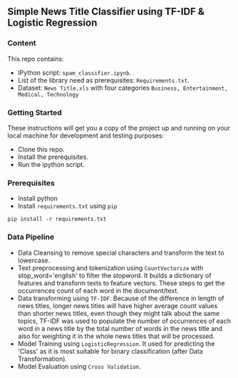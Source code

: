 ## Simple News Title Classifier using TF-IDF &amp; Logistic Regression

### Content
This repo contains:
- IPython script: `spam_classifier.ipynb`.
- List of the library need as prerequisites: `Requirements.txt`.
- Dataset: `News Title.xls` with four categories `Business, Entertainment, Medical, Technology`

### Getting Started
These instructions will get you a copy of the project up and running on your local machine for development and testing purposes:
- Clone this repo.
- Install the prerequisites.
- Run the ipython script.

### Prerequisites
- Install python
- Install `requirements.txt` using `pip`
```
pip install -r requirements.txt
```

### Data Pipeline
- Data Cleansing to remove special characters and transform the text to lowercase.
- Text preprocessing and tokenization using `CountVectorize` with stop_word='english' to filter the stopword. It builds a dictionary of features and transform texts to feature vectors. These steps to get the occurrences count of each word in the document/text.
- Data transforming using `TF-IDF`. Because of the difference in length of news titles, longer news titles will have higher average count values than shorter news titles, even though they might talk about the same topics, TF-IDF was used to populate the number of occurrences of each word in a news title by the total number of words in the news title and also for weighting it in the whole news titles that will be processed.
- Model Training using `LogisticRegression`. It used for predicting the 'Class' as it is most suitable for binary classification (after Data Transformation).
- Model Evaluation using `Cross Validation`.

